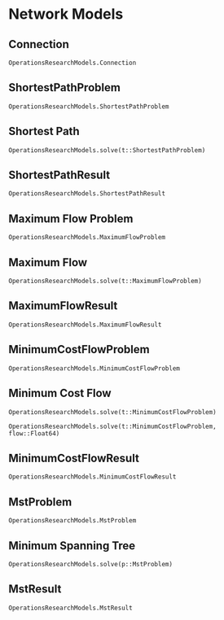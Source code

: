 # Network Models

## Connection 

```@docs
OperationsResearchModels.Connection
```

## ShortestPathProblem

```@docs
OperationsResearchModels.ShortestPathProblem
```

## Shortest Path

```@docs
OperationsResearchModels.solve(t::ShortestPathProblem)
```

## ShortestPathResult

```@docs
OperationsResearchModels.ShortestPathResult
```

## Maximum Flow Problem

```@docs
OperationsResearchModels.MaximumFlowProblem
```


## Maximum Flow

```@docs
OperationsResearchModels.solve(t::MaximumFlowProblem)
```

## MaximumFlowResult

```@docs
OperationsResearchModels.MaximumFlowResult
```

## MinimumCostFlowProblem 

```@docs
OperationsResearchModels.MinimumCostFlowProblem
```


## Minimum Cost Flow 

```@docs
OperationsResearchModels.solve(t::MinimumCostFlowProblem)
```


```@docs
OperationsResearchModels.solve(t::MinimumCostFlowProblem, flow::Float64)
```


## MinimumCostFlowResult

```@docs
OperationsResearchModels.MinimumCostFlowResult
```


## MstProblem 

```@docs
OperationsResearchModels.MstProblem
```

## Minimum Spanning Tree

```@docs
OperationsResearchModels.solve(p::MstProblem)
```

## MstResult

```@docs
OperationsResearchModels.MstResult
```

